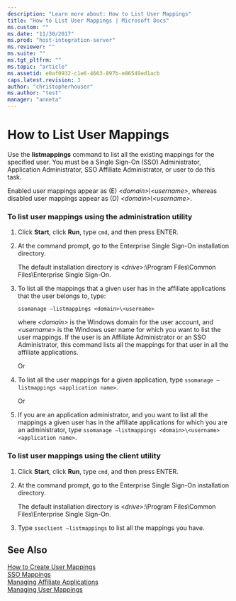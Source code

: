 ```yaml
---
description: "Learn more about: How to List User Mappings"
title: "How to List User Mappings | Microsoft Docs"
ms.custom: ""
ms.date: "11/30/2017"
ms.prod: "host-integration-server"
ms.reviewer: ""
ms.suite: ""
ms.tgt_pltfrm: ""
ms.topic: "article"
ms.assetid: e0af0932-c1e6-4663-897b-e86549ed1acb
caps.latest.revision: 3
author: "christopherhouser"
ms.author: "test"
manager: "anneta"
---
```

# How to List User Mappings
Use the **listmappings** command to list all the existing mappings for the specified user. You must be a Single Sign-On (SSO) Administrator, Application Administrator, SSO Affiliate Administrator, or user to do this task.  
  
 Enabled user mappings appear as (E) *\<domain>\\<username\>*, whereas disabled user mappings appear as (D) *\<domain>\\<username\>*.  
  
### To list user mappings using the administration utility  
  
1.  Click **Start**, click **Run**, type `cmd`, and then press ENTER.  
  
2.  At the command prompt, go to the Enterprise Single Sign-On installation directory.  
  
     The default installation directory is \<*drive*>:\Program Files\Common Files\Enterprise Single Sign-On.  
  
3.  To list all the mappings that a given user has in the affiliate applications that the user belongs to, type:  
  
     `ssomanage –listmappings <domain>\<username>`  
  
     where *\<domain>* is the Windows domain for the user account, and *\<username>* is the Windows user name for which you want to list the user mappings. If the user is an Affiliate Administrator or an SSO Administrator, this command lists all the mappings for that user in all the affiliate applications.  
  
     Or  
  
4.  To list all the user mappings for a given application, type `ssomanage –listmappings <application name>`.  
  
     Or  
  
5.  If you are an application administrator, and you want to list all the mappings a given user has in the affiliate applications for which you are an administrator, type `ssomanage –listmappings <domain>\<username> <application name>`.  
  
### To list user mappings using the client utility  
  
1.  Click **Start**, click **Run**, type `cmd`, and then press ENTER.  
  
2.  At the command prompt, go to the Enterprise Single Sign-On installation directory.  
  
     The default installation directory is \<*drive*>:\Program Files\Common Files\Enterprise Single Sign-On.  
  
3.  Type `ssoclient –listmappings` to list all the mappings you have.  
  
## See Also  
 [How to Create User Mappings](../esso/how-to-create-user-mappings.md)   
 [SSO Mappings](../esso/sso-mappings.md)   
 [Managing Affiliate Applications](../esso/managing-affiliate-applications.md)   
 [Managing User Mappings](../esso/managing-user-mappings.md)
